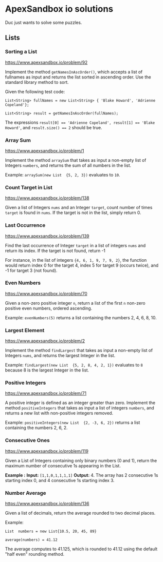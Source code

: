 # ApexSandbox io solutions

Duc just wants to solve some puzzles.

## Lists

### Sorting a List
https://www.apexsandbox.io/problem/92

Implement the method  `getNamesInAscOrder()`, which accepts a list of fullnames as input and returns the list sorted in ascending order. Use the standard library method to sort.

Given the following test code:

`List<String> fullNames = new List<String> { 'Blake Howard', 'Adrienne Copeland'};`

`List<String> result = getNamesInAscOrder(fullNames);`

The expressions  `result[0] == 'Adrienne Copeland', result[1] == 'Blake Howard'`, and  `result.size() == 2`  should be true.

### Array Sum
https://www.apexsandbox.io/problem/1

Implement the method  `arraySum`  that takes as input a non-empty list of Integers  `numbers`, and returns the sum of all numbers in the list.

Example:  `arraySum(new List  {5, 2, 3})`  evaluates to  `10`.

### Count Target in List
https://www.apexsandbox.io/problem/138

Given a list of Integers `nums` and an Integer `target`, count number of times `target` is found in `nums`. If the target is not in the list, simply return 0.

### Last Occurrence
https://www.apexsandbox.io/problem/139

Find the last occurrence of Integer  `target`  in a list of integers  `nums`  and return its index. If the target is not found, return -1

For instance, in the list of integers  `{4, 6, 1, 9, 7, 9, 2}`, the function would return index 0 for the target 4, index 5 for target 9 (occurs twice), and -1 for target 3 (not found).

### Even Numbers
https://www.apexsandbox.io/problem/70

Given a non-zero positive integer  `n`, return a list of the first  `n`  non-zero positive even numbers, ordered ascending.

Example:  `evenNumbers(5)`  returns a list containing the numbers 2, 4, 6, 8, 10.

### Largest Element
https://www.apexsandbox.io/problem/2

Implement the method  `findLargest`  that takes as input a non-empty list of Integers  `nums`, and returns the largest Integer in the list.

Example:  `findLargest(new List  {5, 2, 8, 4, 2, 1})`  evaluates to  `8`  because 8 is the largest Integer in the list.

### Positive Integers
https://www.apexsandbox.io/problem/71

A positive integer is defined as an integer greater than zero. Implement the method  `positiveIntegers`  that takes as input a list of integers  `numbers`, and returns a new list with non-positive integers removed.

Example:  `positiveIntegers(new List  {2, -3, 6, 2})`  returns a list containing the numbers 2, 6, 2.

### Consecutive Ones
https://www.apexsandbox.io/problem/119

Given a List of Integers containing only binary numbers (0 and 1), return the maximum number of consecutive 1s appearing in the List.

**Example :**  **Input:**  `[1,1,0,1,1,1,1]`  **Output:** 4. The array has 2 consecutive 1s starting index 0, and 4 consecutive 1s starting index 3.

### Number Average
https://www.apexsandbox.io/problem/136

Given a list of decimals, return the average rounded to two decimal places.

Example:

`List  numbers = new List{10.5, 20, 45, 89}`

`average(numbers) = 41.12`

The average computes to 41.125, which is rounded to 41.12 using the default "half even" rounding method.